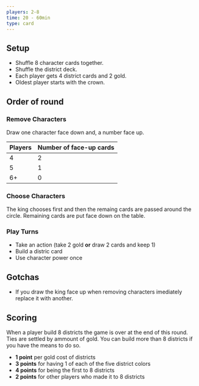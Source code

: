```yaml
---
players: 2-8
time: 20 - 60min
type: card
---
```


## Setup

* Shuffle 8 character cards together.
* Shuffle the district deck.
* Each player gets 4 district cards and 2 gold.
* Oldest player starts with the crown.

## Order of round

### Remove Characters
Draw one character face down and, a number face up.

| Players | Number of face-up cards |
|---------|-------------------------|
| 4       | 2                       |
| 5       | 1                       |
| 6+      | 0                       |

### Choose Characters
The king chooses first and then the remaing cards are passed around the circle. Remaining cards are put face down on the table.

### Play Turns
* Take an action (take 2 gold __or__ draw 2 cards and keep 1)
* Build a distric card
* Use character power once

## Gotchas
* If you draw the king face up when removing characters imediately replace it with another.

## Scoring
When a player build 8 districts the game is over at the end of this round.
Ties are settled by ammount of gold. You can build more than 8 districts if you have the means to do so.

* __1 point__ per gold cost of districts
* __3 points__ for having 1 of each of the five district colors
* __4 points__ for being the first to 8 districts
* __2 points__ for other players who made it to 8 districts



